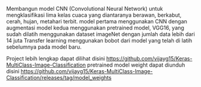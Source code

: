 Membangun model CNN (Convolutional Neural Network) untuk mengklasifikasi lima kelas cuaca yang diantaranya berawan, berkabut, cerah, hujan, metahari terbit. 
model pertama menggunakan CNN dengan augmentasi
model kedua menggunakan pretrained model, VGG16, yang sudah dilatih menggunakan dataset imageNet dengan jumlah data lebih dari 14 juta
Transfer learning menggunakan bobot dari model yang telah di latih sebelumnya pada model baru.

Project lebih lengkap dapat dilihat disini https://github.com/vijayg15/Keras-MultiClass-Image-Classification
pretrained model weight dapat diunduh disini https://github.com/vijayg15/Keras-MultiClass-Image-Classification/releases/tag/model_weights
